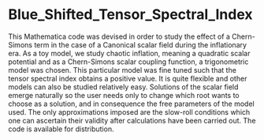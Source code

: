 # Blue_Shifted_Tensor_Spectral_Index
This Mathematica code was devised in order to study the effect of a Chern-Simons term in the case of a Canonical scalar field during the inflationary era. 
As a toy model, we study chaotic inflation, meaning a quadratic scalar potential and as a Chern-Simons scalar coupling function, a trigonometric model was chosen. 
This particular model was fine tuned such that the tensor spectral index obtains a positive value. It is quite flexible and other models can also be studied relatively easy.
Solutions of the scalar field emerge naturally so the user needs only to change which root wants to choose as a solution, and in consequence the free parameters of the model used.
The only approximations imposed are the slow-roll conditions which one can ascertain their validity after calculations have been carried out. The code is available for distribution.
